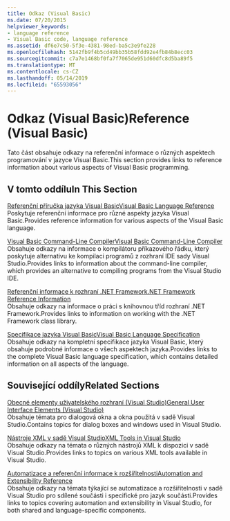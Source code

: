 ```yaml
---
title: Odkaz (Visual Basic)
ms.date: 07/20/2015
helpviewer_keywords:
- language reference
- Visual Basic code, language reference
ms.assetid: df6e7c50-5f3e-4381-98ed-ba5c3e9fe228
ms.openlocfilehash: 5142fb9f4b5cd49bb35b58fdd92e4fb84b8ecc03
ms.sourcegitcommit: c7a7e1468bf0fa7f7065de951d60dfc8d5ba89f5
ms.translationtype: MT
ms.contentlocale: cs-CZ
ms.lasthandoff: 05/14/2019
ms.locfileid: "65593056"
---
```

# <a name="reference-visual-basic"></a><span data-ttu-id="e7468-102">Odkaz (Visual Basic)</span><span class="sxs-lookup"><span data-stu-id="e7468-102">Reference (Visual Basic)</span></span>
<span data-ttu-id="e7468-103">Tato část obsahuje odkazy na referenční informace o různých aspektech programování v jazyce Visual Basic.</span><span class="sxs-lookup"><span data-stu-id="e7468-103">This section provides links to reference information about various aspects of Visual Basic programming.</span></span>  
  
## <a name="in-this-section"></a><span data-ttu-id="e7468-104">V tomto oddílu</span><span class="sxs-lookup"><span data-stu-id="e7468-104">In This Section</span></span>  
 [<span data-ttu-id="e7468-105">Referenční příručka jazyka Visual Basic</span><span class="sxs-lookup"><span data-stu-id="e7468-105">Visual Basic Language Reference</span></span>](../../visual-basic/language-reference/index.md)  
 <span data-ttu-id="e7468-106">Poskytuje referenční informace pro různé aspekty jazyka Visual Basic.</span><span class="sxs-lookup"><span data-stu-id="e7468-106">Provides reference information for various aspects of the Visual Basic language.</span></span>  
  
 [<span data-ttu-id="e7468-107">Visual Basic Command-Line Compiler</span><span class="sxs-lookup"><span data-stu-id="e7468-107">Visual Basic Command-Line Compiler</span></span>](../../visual-basic/reference/command-line-compiler/index.md)  
 <span data-ttu-id="e7468-108">Obsahuje odkazy na informace o kompilátoru příkazového řádku, který poskytuje alternativu ke kompilaci programů z rozhraní IDE sady Visual Studio.</span><span class="sxs-lookup"><span data-stu-id="e7468-108">Provides links to information about the command-line compiler, which provides an alternative to compiling programs from the Visual Studio IDE.</span></span>  
  
 [<span data-ttu-id="e7468-109">Referenční informace k rozhraní .NET Framework</span><span class="sxs-lookup"><span data-stu-id="e7468-109">.NET Framework Reference Information</span></span>](../../visual-basic/reference/net-framework-reference-information.md)  
 <span data-ttu-id="e7468-110">Obsahuje odkazy na informace o práci s knihovnou tříd rozhraní .NET Framework.</span><span class="sxs-lookup"><span data-stu-id="e7468-110">Provides links to information on working with the .NET Framework class library.</span></span>  
  
 [<span data-ttu-id="e7468-111">Specifikace jazyka Visual Basic</span><span class="sxs-lookup"><span data-stu-id="e7468-111">Visual Basic Language Specification</span></span>](../../visual-basic/reference/language-specification/index.md)  
 <span data-ttu-id="e7468-112">Obsahuje odkazy na kompletní specifikace jazyka Visual Basic, který obsahuje podrobné informace o všech aspektech jazyka.</span><span class="sxs-lookup"><span data-stu-id="e7468-112">Provides links to the complete Visual Basic language specification, which contains detailed information on all aspects of the language.</span></span>  
  
## <a name="related-sections"></a><span data-ttu-id="e7468-113">Související oddíly</span><span class="sxs-lookup"><span data-stu-id="e7468-113">Related Sections</span></span>  
 [<span data-ttu-id="e7468-114">Obecné elementy uživatelského rozhraní (Visual Studio)</span><span class="sxs-lookup"><span data-stu-id="e7468-114">General User Interface Elements (Visual Studio)</span></span>](/visualstudio/ide/reference/general-user-interface-elements-visual-studio)  
 <span data-ttu-id="e7468-115">Obsahuje témata pro dialogová okna a okna použitá v sadě Visual Studio.</span><span class="sxs-lookup"><span data-stu-id="e7468-115">Contains topics for dialog boxes and windows used in Visual Studio.</span></span>  
  
 [<span data-ttu-id="e7468-116">Nástroje XML v sadě Visual Studio</span><span class="sxs-lookup"><span data-stu-id="e7468-116">XML Tools in Visual Studio</span></span>](/visualstudio/xml-tools/xml-tools-in-visual-studio)  
 <span data-ttu-id="e7468-117">Obsahuje odkazy na témata o různých nástrojů XML k dispozici v sadě Visual Studio.</span><span class="sxs-lookup"><span data-stu-id="e7468-117">Provides links to topics on various XML tools available in Visual Studio.</span></span>  
  
 [<span data-ttu-id="e7468-118">Automatizace a referenční informace k rozšiřitelnosti</span><span class="sxs-lookup"><span data-stu-id="e7468-118">Automation and Extensibility Reference</span></span>](/visualstudio/extensibility/extensibility-in-visual-studio)  
 <span data-ttu-id="e7468-119">Obsahuje odkazy na témata týkající se automatizace a rozšiřitelnosti v sadě Visual Studio pro sdílené součásti i specifické pro jazyk součásti.</span><span class="sxs-lookup"><span data-stu-id="e7468-119">Provides links to topics covering automation and extensibility in Visual Studio, for both shared and language-specific components.</span></span>
